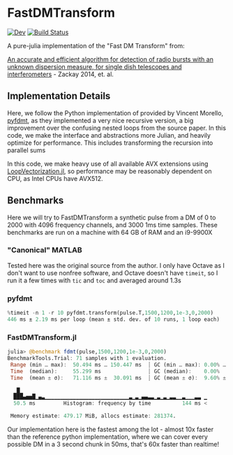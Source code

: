 # FastDMTransform

[![Dev](https://img.shields.io/badge/docs-dev-blue.svg)](https://kiranshila.github.io/FastDMTransform.jl/dev)
[![Build Status](https://github.com/kiranshila/FastDMTransform.jl/actions/workflows/CI.yml/badge.svg?branch=main)](https://github.com/kiranshila/FastDMTransform.jl/actions/workflows/CI.yml?query=branch%3Amain)

A pure-julia implementation of the "Fast DM Transform" from:

[An accurate and efficient algorithm for detection of radio bursts with an unknown dispersion measure, for single dish telescopes and interferometers](https://arxiv.org/abs/1411.5373) - Zackay 2014, et. al.

## Implementation Details

Here, we follow the Python implementation of provided by Vincent Morello, [pyfdmt](https://bitbucket.org/vmorello/pyfdmt/src/master/), as they implemented a very nice recursive version, a big improvement over the confusing nested loops from the source paper. In this code, we make the interface and abstractions more Julian, and heavily optimize for performance. This includes transforming the recursion into parallel sums

In this code, we make heavy use of all available AVX extensions using [LoopVectorization.jl](https://github.com/JuliaSIMD/LoopVectorization.jl), so performance may be reasonably dependent on CPU, as Intel CPUs have AVX512.

## Benchmarks
Here we will try to FastDMTransform a synthetic pulse from a DM of 0 to 2000 with 4096 frequency channels, and 3000 1ms time samples.
These benchmarks are run on a machine with 64 GB of RAM and an i9-9900X

### "Canonical" MATLAB
Tested here was the original source from the author.
I only have Octave as I don't want to use nonfree software, and Octave doesn't have `timeit`, so I run it a few times with `tic` and `toc` and averaged around 1.3s

### pyfdmt
```python
%timeit -n 1 -r 10 pyfdmt.transform(pulse.T,1500,1200,1e-3,0,2000)
446 ms ± 2.19 ms per loop (mean ± std. dev. of 10 runs, 1 loop each)
```

### FastDMTransform.jl
```julia
julia> @benchmark fdmt(pulse,1500,1200,1e-3,0,2000)
BenchmarkTools.Trial: 71 samples with 1 evaluation.
 Range (min … max):  50.494 ms … 150.447 ms  ┊ GC (min … max): 0.00% … 28.43%
 Time  (median):     55.299 ms               ┊ GC (median):    0.00%
 Time  (mean ± σ):   71.116 ms ±  30.091 ms  ┊ GC (mean ± σ):  9.60% ± 10.24%

  ▁█▁                                                           
  ███▄▅▅█▁▄▃▁▁▁▁▁▁▁▁▁▁▁▁▁▁▁▁▁▁▁▁▁▁▁▁▁▁▁▃▁▃▁▄▄▃▃▁▃▁▃▁▃▃▁▁▃▁▁▁▃▃ ▁
  50.5 ms         Histogram: frequency by time          144 ms <

 Memory estimate: 479.17 MiB, allocs estimate: 281374.
 ```

 Our implementation here is the fastest among the lot - almost 10x faster than the reference python implementation, where we can cover every possible DM in a 3 second chunk in 50ms, that's 60x faster than realtime!